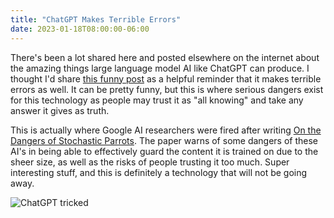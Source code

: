 ```yaml
---
title: "ChatGPT Makes Terrible Errors"
date: 2023-01-18T08:00:00-06:00
---
```


There's been a lot shared here and posted elsewhere on the internet about the amazing things large language model AI like ChatGPT can produce. I thought I'd share [this funny post](https://mastodon.social/@nixCraft/109706956125065137) as a helpful reminder that it makes terrible errors as well. It can be pretty funny, but this is where serious dangers exist for this technology as people may trust it as "all knowing" and take any answer it gives as truth.

This is actually where Google AI researchers were fired after writing [On the Dangers of Stochastic Parrots](https://dl.acm.org/doi/10.1145/3442188.3445922). The paper warns of some dangers of these AI's in being able to effectively guard the content it is trained on due to the sheer size, as well as the risks of people trusting it too much. Super interesting stuff, and this is definitely a technology that will not be going away.

![ChatGPT tricked](/images/chatgpt-error.png)